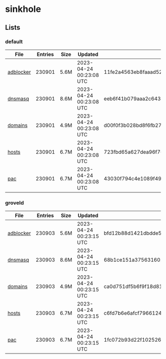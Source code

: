 # sinkhole

## Lists

### default

|File|Entries|Size|Updated|Hash|
|-|-|-|-|-|
|[adblocker](https://raw.githubusercontent.com/groveld/sinkhole/lists/default/adblocker.txt)|230901|5.6M|2023-04-24 00:23:08 UTC|11fe2a4563eb8faaad524490ba99a4486d779c30357708890726e8e32e64a046|
|[dnsmasq](https://raw.githubusercontent.com/groveld/sinkhole/lists/default/dnsmasq.txt)|230901|8.6M|2023-04-24 00:23:08 UTC|eeb6f41b079aaa2c6435447259a53e29d97f0c9c4de17c3d346896384cfbd437|
|[domains](https://raw.githubusercontent.com/groveld/sinkhole/lists/default/domains.txt)|230901|4.9M|2023-04-24 00:23:08 UTC|d00f0f3b028bd8f6fb27fcaa5dc2055e486d57e9eabd5ded870711db4a7839bd|
|[hosts](https://raw.githubusercontent.com/groveld/sinkhole/lists/default/hosts.txt)|230901|6.7M|2023-04-24 00:23:08 UTC|723fbd65a627dea96f769ea8ee12e6054503e69c4f859bd85da9b3b1128e1eef|
|[pac](https://raw.githubusercontent.com/groveld/sinkhole/lists/default/pac.txt)|230901|6.7M|2023-04-24 00:23:08 UTC|43030f794c4e1089f49132b736db7ef5c2f31cacfbf0816e2f2552eac6ba794b|

### groveld

|File|Entries|Size|Updated|Hash|
|-|-|-|-|-|
|[adblocker](https://raw.githubusercontent.com/groveld/sinkhole/lists/groveld/adblocker.txt)|230903|5.6M|2023-04-24 00:23:15 UTC|bfd12b88d1421dbdde549769ad7b29d39e38e0e13e6aa864217491e52c1fe8c8|
|[dnsmasq](https://raw.githubusercontent.com/groveld/sinkhole/lists/groveld/dnsmasq.txt)|230903|8.6M|2023-04-24 00:23:15 UTC|68b1ce151a375631601a4fd4bf4ea7e0f8b996d22c957194a635d7a98a004971|
|[domains](https://raw.githubusercontent.com/groveld/sinkhole/lists/groveld/domains.txt)|230903|4.9M|2023-04-24 00:23:15 UTC|ca0d751df5b6f9f18d81f66071d73279d4256aa645713db0c648fae4bee31c34|
|[hosts](https://raw.githubusercontent.com/groveld/sinkhole/lists/groveld/hosts.txt)|230903|6.7M|2023-04-24 00:23:15 UTC|c6fd7b6e6afcf7966124e2bb2e906cfb3eebc3a30642d8c3f7d7951fd1153336|
|[pac](https://raw.githubusercontent.com/groveld/sinkhole/lists/groveld/pac.txt)|230903|6.7M|2023-04-24 00:23:15 UTC|1fc072b93d22f102526f9de034fa994e975b766221b59d3924418200277c989f|
